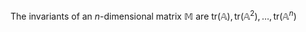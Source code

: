 The invariants of an $n$-dimensional matrix $\mathbb M$ are $\text{tr}(\mathbb A),\text{tr}(\mathbb A^2),\dots,\text{tr}(\mathbb A^n)$